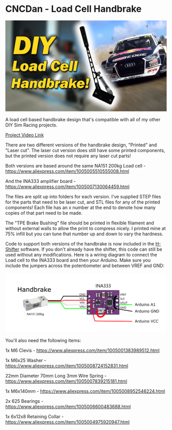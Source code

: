 # CNCDan - Load Cell Handbrake
![Alt text](title.png "Load Cell Handbrake")

A load cell based handbrake design that's compatible with all of my other DIY Sim Racing projects.

[Project Video Link](https://youtu.be/xzpE0UGo8F0)

There are two different versions of the handbrake design, "Printed" and "Laser cut".
The laser cut version does still have some printed components, but the printed version does not require any laser cut parts!

Both versions are based around the same NA151 200kg Load cell - https://www.aliexpress.com/item/1005005510555008.html

And the INA333 amplifier board - https://www.aliexpress.com/item/1005007130064459.html

The files are split up into folders for each version. I've supplied STEP files for the parts that need to be laser cut, and STL files for any of the printed components! Each file has an x number at the end to denote how many copies of that part need to be made.

The "TPE Brake Bushing" file should be printed in flexible filament and without external walls to allow the print to compress nicely. I printed mine at 75% infill but you can tune that number up and down to vary the hardness.

Code to support both versions of the handbrake is now included in the [H-Shifter](https://github.com/dmcke5/H-Shifter) software. If you don't already have the shifter, this code can still be used without any modifications. Here is a wiring diagram to connect the Load cell to the INA333 board and then your Arduino. Make sure you include the jumpers across the potentiometer and between VREF and GND:

![Alt text](Wiring_Diagram.png "Wiring Diagram")

You'll also need the following items:

1x M6 Clevis - https://www.aliexpress.com/item/1005001383989512.html

1x M6x25 Washer - https://www.aliexpress.com/item/1005008724152831.html

22mm Diameter 70mm Long 3mm Wire Spring - https://www.aliexpress.com/item/1005007839215181.html

1x M6x140mm - https://www.aliexpress.com/item/1005008952546224.html

2x 625 Bearings - https://www.aliexpress.com/item/1005006600483688.html

1x 6x12x8 Retaining Collar - https://www.aliexpress.com/item/1005004975920947.html